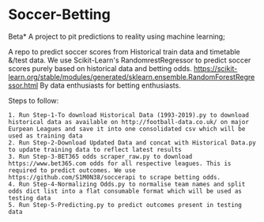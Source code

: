 # Soccer-Betting
Beta* 
A project to pit predictions to reality using machine learning; 

A repo to predict soccer scores from Historical train data and timetable &/test data. 
We use Scikit-Learn's RandomrestRegressor to predict soccer scores purely based on historical data and betting odds.
https://scikit-learn.org/stable/modules/generated/sklearn.ensemble.RandomForestRegressor.html
By data enthusiasts for betting enthusiasts.

Steps to follow:

	1. Run Step-1-To download Historical Data (1993-2019).py to download historical data as available on http://football-data.co.uk/ on major Eurpean Leagues and save it into one consolidated csv which will be used as training data
	2. Run Step-2-Download Updated Data and concat with Historical Data.py to update training data to reflect latest results
	3. Run Step-3-BET365 odds scraper_raw.py to download https://www.bet365.com odds for all respective leagues. This is required to predict outcomes. We use https://github.com/S1M0N38/soccerapi to scrape betting odds.
	4. Run Step-4-Normalizing Odds.py to normalise team names and split odds dict list into a flat consumable format which will be used as testing data
	5. Run Step-5-Predicting.py to predict outcomes present in testing data

